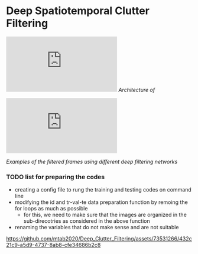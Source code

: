 # Deep Spatiotemporal Clutter Filtering
![Unet.pdf](https://github.com/mtab2020/Deep_Clutter_Filtering/files/10893047/Unet.pdf)
*Architecture of*

![Filtered_eg.pdf](https://github.com/mtab2020/Deep_Clutter_Filtering/files/10893053/Filtered_eg.pdf)

*Examples of the filtered frames using different deep filtering networks*

### TODO list for preparing the codes
- creating a config file to rung the training and testing codes on command line
- modifying the id and tr-val-te data preparation function by remoing the for loops as much as possible
  - for this, we need to make sure that the images are organized in the sub-direcotries as considered in the above function
- renaming the variables that do not make sense and are not suitable  


https://github.com/mtab2020/Deep_Clutter_Filtering/assets/73531266/432c21c9-a5d9-4737-8ab8-cfe34686b2c8


